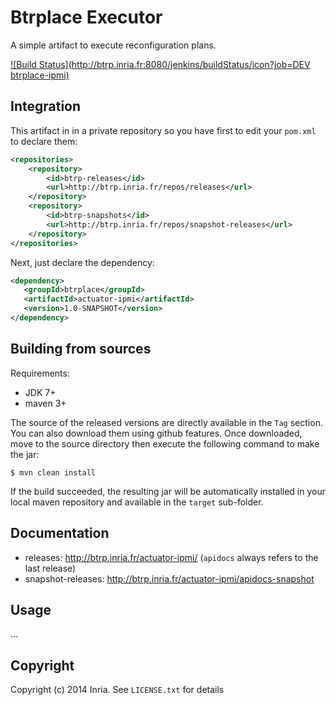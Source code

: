# Btrplace Executor #

A simple artifact to execute reconfiguration plans.

[![Build Status](http://btrp.inria.fr:8080/jenkins/buildStatus/icon?job=DEV btrplace-ipmi)](http://btrp.inria.fr:8080/jenkins/job/DEV%20btrplace-ipmi/)

## Integration ##

This artifact in in a private repository so you have first to edit your `pom.xml` to declare them:

```xml
<repositories>
    <repository>
        <id>btrp-releases</id>
        <url>http://btrp.inria.fr/repos/releases</url>
    </repository>
    <repository>
        <id>btrp-snapshots</id>
        <url>http://btrp.inria.fr/repos/snapshot-releases</url>
    </repository>
</repositories>
```

Next, just declare the dependency:

```xml
<dependency>
   <groupId>btrplace</groupId>
   <artifactId>actuator-ipmi</artifactId>
   <version>1.0-SNAPSHOT</version>
</dependency>
```

## Building from sources ##

Requirements:
* JDK 7+
* maven 3+

The source of the released versions are directly available in the `Tag` section.
You can also download them using github features.
Once downloaded, move to the source directory then execute the following command
to make the jar:

    $ mvn clean install

If the build succeeded, the resulting jar will be automatically
installed in your local maven repository and available in the `target` sub-folder.

## Documentation ##

* releases: http://btrp.inria.fr/actuator-ipmi/ (`apidocs` always refers to the last release)
* snapshot-releases: http://btrp.inria.fr/actuator-ipmi/apidocs-snapshot

## Usage ##
...

## Copyright ##
Copyright (c) 2014 Inria. See `LICENSE.txt` for details
